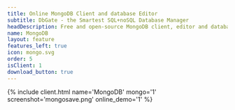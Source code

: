 ```yaml
---
title: Online MongoDB Client and database Editor
subtitle: DbGate - the Smartest SQL+noSQL Database Manager
headDescription: Free and open-source MongoDB client, editor and database manager. Web application or desktop app for Linux, Windows, MacOS.
name: MongoDB
layout: feature
features_left: true
icon: mongo.svg
order: 5
isClient: 1
download_button: true
---
```


{% include client.html name='MongoDB' mongo='1' screenshot='mongosave.png' online_demo='1' %}
